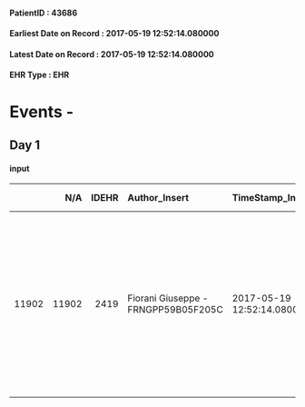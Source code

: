 
#### PatientID : 43686
#### Earliest Date on Record : 2017-05-19 12:52:14.080000
#### Latest Date on Record : 2017-05-19 12:52:14.080000
#### EHR Type : EHR

# Events - 

## Day 1

#### input
|       |    N/A |   IDEHR | Author_Insert                       | TimeStamp_Insert           | EHRType   |   PatientID |   IDDigitalSignDocument | persone_vicine   |   Unnamed: 0_x.1 |   IDANAMNESI_SOCIALE | Patient   | FamigliaAltro   | Paziente_T   | FamigliaAltro_T   |   Non_Rilevabile_x.1 | Note_Non_Rilevabile_x.1   | opt_Problemi   | Note_I                                                                                                                                                                | chk_contr_sintomi   | chk_competenza                                 | opt_paziente_a   | opt_famiglia_a   | opt_adeguatezza   | opt_paziente_solo   | ds_note_con                                                                                             | opt_presente_assente   | Presenza_minori   | opt_capacita     | opt_necessario   | opt_presente   | opt_risorse_ec   | opt_paziente_psi   | opt_Ins_vol   | opt_paziente_ad   | opt_caregiver_ad   | opt_esenzione   | opt_inv_civile   | Needs     | Domestic partnership   | Fragility                    | opt_disponibilita_f   | opt_indennita_acc   | opt_legge   | opt_famiglia_psi   |
|------:|-------:|--------:|:------------------------------------|:---------------------------|:----------|------------:|------------------------:|:-----------------|-----------------:|---------------------:|:----------|:----------------|:-------------|:------------------|---------------------:|:--------------------------|:---------------|:----------------------------------------------------------------------------------------------------------------------------------------------------------------------|:--------------------|:-----------------------------------------------|:-----------------|:-----------------|:------------------|:--------------------|:--------------------------------------------------------------------------------------------------------|:-----------------------|:------------------|:-----------------|:-----------------|:---------------|:-----------------|:-------------------|:--------------|:------------------|:-------------------|:----------------|:-----------------|:----------|:-----------------------|:-----------------------------|:----------------------|:--------------------|:------------|:-------------------|
| 11902 |  11902 |    2419 | Fiorani Giuseppe - FRNGPP59B05F205C | 2017-05-19 12:52:14.080000 | EHR       |       43686 |                  754925 | N/A              |             6141 |                 3880 | Si#1      | Si#1            | No#0         | Si#1              |                    0 | NR                        | No#0           | Pz con informazione scarsa di malattia oncologica grave. La moglie √® informata della gravit√† e richiede il ricovero in hospice per la gestione avanzata dei sintomi | controllo sintomi#0 | competenza/capacit√† assistenziale caregiver#0 | Indefinite#2     | Congruenti#1     | Si#1              | No#0                | Vive con la moglie Lucia Maria di aa 63. Non hanno figli. Il pz ha quattro fratelli che vivono a Napoli | Presente#1             | No#0              | Incrementabile#1 | No#0             | No#0           | Adeguate#1       | No#0               | No#0          | Totale#2          | Totale#2           | No#0            | No#0             | Clinici#0 | Coniuge/Convivente#0   | sovraccarico assistenziale#4 | No#0                  | No#0                | No#0        | No#0               |


